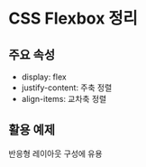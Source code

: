 # CSS Flexbox 정리

## 주요 속성
- display: flex
- justify-content: 주축 정렬
- align-items: 교차축 정렬

## 활용 예제
반응형 레이아웃 구성에 유용
